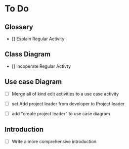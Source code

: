 # To Do 

## Glossary 
- [] Explain Regular Activity 


## Class Diagram 
- [] Incoperate Regular Activty

## Use case Diagram 
- [ ] Merge all of kind edit activities to a use case activity
- [ ] set Add project leader from developer to Project leader
- [ ] add "create project leader" to use case diagram


## Introduction 
- [ ] Write a more comprehensive introduction 
